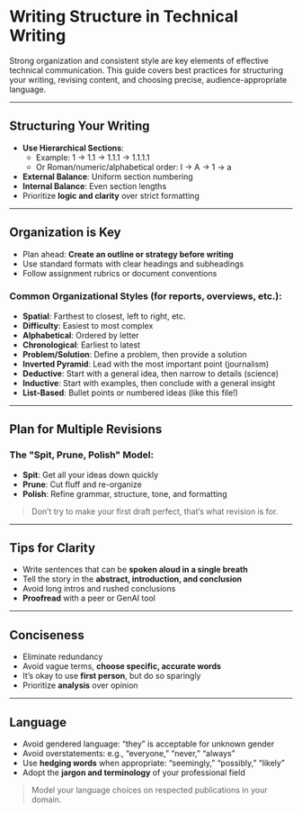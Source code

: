 # Writing Structure in Technical Writing

Strong organization and consistent style are key elements of effective technical communication. 
This guide covers best practices for structuring your writing, revising content, and choosing precise, audience-appropriate language.

---

## Structuring Your Writing
- **Use Hierarchical Sections**:
  - Example: 1 -> 1.1 -> 1.1.1 -> 1.1.1.1
  - Or Roman/numeric/alphabetical order: I -> A -> 1 -> a
- **External Balance**: Uniform section numbering
- **Internal Balance**: Even section lengths
- Prioritize **logic and clarity** over strict formatting

---

## Organization is Key
- Plan ahead: **Create an outline or strategy before writing**
- Use standard formats with clear headings and subheadings
- Follow assignment rubrics or document conventions

### Common Organizational Styles (for reports, overviews, etc.):
- **Spatial**: Farthest to closest, left to right, etc.
- **Difficulty**: Easiest to most complex
- **Alphabetical**: Ordered by letter
- **Chronological**: Earliest to latest
- **Problem/Solution**: Define a problem, then provide a solution
- **Inverted Pyramid**: Lead with the most important point (journalism)
- **Deductive**: Start with a general idea, then narrow to details (science)
- **Inductive**: Start with examples, then conclude with a general insight
- **List-Based**: Bullet points or numbered ideas (like this file!)

---

## Plan for Multiple Revisions
### The "Spit, Prune, Polish" Model:
- **Spit**: Get all your ideas down quickly
- **Prune**: Cut fluff and re-organize
- **Polish**: Refine grammar, structure, tone, and formatting

> Don’t try to make your first draft perfect, that’s what revision is for.

---

## Tips for Clarity
- Write sentences that can be **spoken aloud in a single breath**
- Tell the story in the **abstract, introduction, and conclusion**
- Avoid long intros and rushed conclusions
- **Proofread** with a peer or GenAI tool

---

## Conciseness
- Eliminate redundancy
- Avoid vague terms, **choose specific, accurate words**
- It’s okay to use **first person**, but do so sparingly
- Prioritize **analysis** over opinion

---

## Language
- Avoid gendered language: “they” is acceptable for unknown gender
- Avoid overstatements: e.g., “everyone,” “never,” “always”
- Use **hedging words** when appropriate: “seemingly,” “possibly,” “likely”
- Adopt the **jargon and terminology** of your professional field

> Model your language choices on respected publications in your domain.
